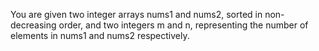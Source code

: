 You are given two integer arrays nums1 and nums2, sorted in non-decreasing order, and two integers m and n, representing the number of elements in nums1 and nums2 respectively.
